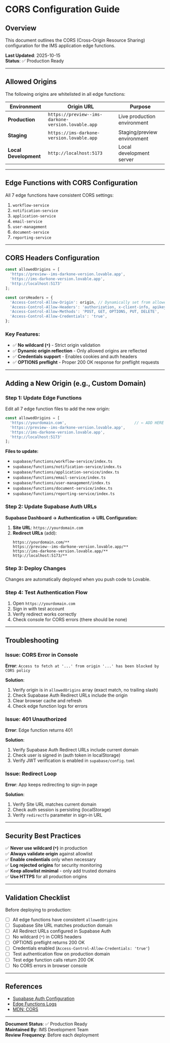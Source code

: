 # CORS Configuration Guide

## Overview
This document outlines the CORS (Cross-Origin Resource Sharing) configuration for the IMS application edge functions.

**Last Updated**: 2025-10-15  
**Status**: ✅ Production Ready

---

## Allowed Origins

The following origins are whitelisted in all edge functions:

| Environment | Origin URL | Purpose |
|------------|-----------|---------|
| **Production** | `https://preview--ims-darkone-version.lovable.app` | Live production environment |
| **Staging** | `https://ims-darkone-version.lovable.app` | Staging/preview environment |
| **Local Development** | `http://localhost:5173` | Local development server |

---

## Edge Functions with CORS Configuration

All 7 edge functions have consistent CORS settings:

1. `workflow-service`
2. `notification-service`
3. `application-service`
4. `email-service`
5. `user-management`
6. `document-service`
7. `reporting-service`

---

## CORS Headers Configuration

```typescript
const allowedOrigins = [
  'https://preview--ims-darkone-version.lovable.app',
  'https://ims-darkone-version.lovable.app',
  'http://localhost:5173'
];

const corsHeaders = {
  'Access-Control-Allow-Origin': origin, // Dynamically set from allowedOrigins
  'Access-Control-Allow-Headers': 'authorization, x-client-info, apikey, content-type',
  'Access-Control-Allow-Methods': 'POST, GET, OPTIONS, PUT, DELETE',
  'Access-Control-Allow-Credentials': 'true',
};
```

### Key Features:
- ✅ **No wildcard (`*`)** - Strict origin validation
- ✅ **Dynamic origin reflection** - Only allowed origins are reflected
- ✅ **Credentials support** - Enables cookies and auth headers
- ✅ **OPTIONS preflight** - Proper 200 OK response for preflight requests

---

## Adding a New Origin (e.g., Custom Domain)

### Step 1: Update Edge Functions
Edit all 7 edge function files to add the new origin:

```typescript
const allowedOrigins = [
  'https://yourdomain.com',                              // ← ADD HERE
  'https://preview--ims-darkone-version.lovable.app',
  'https://ims-darkone-version.lovable.app',
  'http://localhost:5173'
];
```

**Files to update:**
- `supabase/functions/workflow-service/index.ts`
- `supabase/functions/notification-service/index.ts`
- `supabase/functions/application-service/index.ts`
- `supabase/functions/email-service/index.ts`
- `supabase/functions/user-management/index.ts`
- `supabase/functions/document-service/index.ts`
- `supabase/functions/reporting-service/index.ts`

### Step 2: Update Supabase Auth URLs

**Supabase Dashboard → Authentication → URL Configuration:**

1. **Site URL**: `https://yourdomain.com`
2. **Redirect URLs** (add):
   ```
   https://yourdomain.com/**
   https://preview--ims-darkone-version.lovable.app/**
   https://ims-darkone-version.lovable.app/**
   http://localhost:5173/**
   ```

### Step 3: Deploy Changes
Changes are automatically deployed when you push code to Lovable.

### Step 4: Test Authentication Flow
1. Open `https://yourdomain.com`
2. Sign in with test account
3. Verify redirect works correctly
4. Check console for CORS errors (there should be none)

---

## Troubleshooting

### Issue: CORS Error in Console
**Error**: `Access to fetch at '...' from origin '...' has been blocked by CORS policy`

**Solution**:
1. Verify origin is in `allowedOrigins` array (exact match, no trailing slash)
2. Check Supabase Auth Redirect URLs include the origin
3. Clear browser cache and refresh
4. Check edge function logs for errors

### Issue: 401 Unauthorized
**Error**: Edge function returns 401

**Solution**:
1. Verify Supabase Auth Redirect URLs include current domain
2. Check user is signed in (auth token in localStorage)
3. Verify JWT verification is enabled in `supabase/config.toml`

### Issue: Redirect Loop
**Error**: App keeps redirecting to sign-in page

**Solution**:
1. Verify Site URL matches current domain
2. Check auth session is persisting (localStorage)
3. Verify `redirectTo` parameter in sign-in URL

---

## Security Best Practices

✅ **Never use wildcard (`*`)** in production  
✅ **Always validate origin** against allowlist  
✅ **Enable credentials** only when necessary  
✅ **Log rejected origins** for security monitoring  
✅ **Keep allowlist minimal** - only add trusted domains  
✅ **Use HTTPS** for all production origins  

---

## Validation Checklist

Before deploying to production:

- [ ] All edge functions have consistent `allowedOrigins`
- [ ] Supabase Site URL matches production domain
- [ ] All Redirect URLs configured in Supabase Auth
- [ ] No wildcard (`*`) in CORS headers
- [ ] OPTIONS preflight returns 200 OK
- [ ] Credentials enabled (`Access-Control-Allow-Credentials: 'true'`)
- [ ] Test authentication flow on production domain
- [ ] Test edge function calls return 200 OK
- [ ] No CORS errors in browser console

---

## References

- [Supabase Auth Configuration](https://supabase.com/dashboard/project/shwfzxpypygdxoqxutae/auth/url-configuration)
- [Edge Functions Logs](https://supabase.com/dashboard/project/shwfzxpypygdxoqxutae/functions)
- [MDN: CORS](https://developer.mozilla.org/en-US/docs/Web/HTTP/CORS)

---

**Document Status**: ✅ Production Ready  
**Maintained By**: IMS Development Team  
**Review Frequency**: Before each deployment
